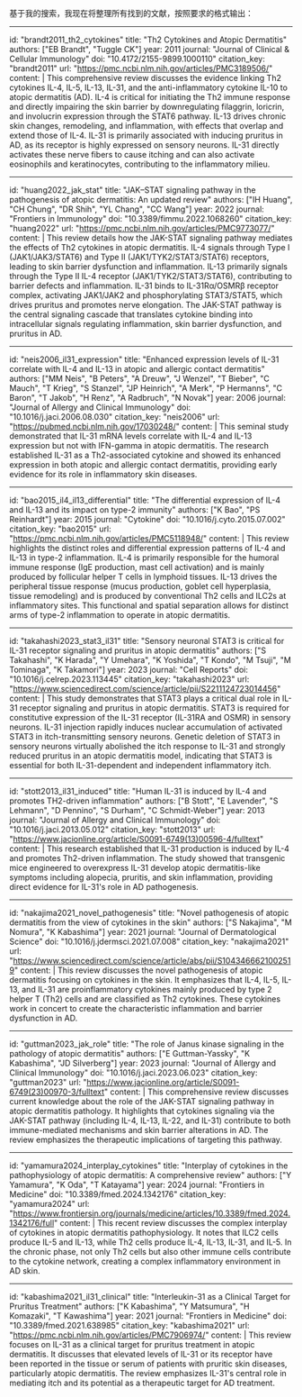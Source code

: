 基于我的搜索，我现在将整理所有找到的文献，按照要求的格式输出：

----
id: "brandt2011_th2_cytokines"
title: "Th2 Cytokines and Atopic Dermatitis"
authors: ["EB Brandt", "Tuggle CK"]
year: 2011
journal: "Journal of Clinical & Cellular Immunology"
doi: "10.4172/2155-9899.1000110"
citation_key: "brandt2011"
url: "https://pmc.ncbi.nlm.nih.gov/articles/PMC3189506/"
content: |
  This comprehensive review discusses the evidence linking Th2 cytokines IL-4, IL-5, IL-13, IL-31, and the anti-inflammatory cytokine IL-10 to atopic dermatitis (AD). IL-4 is critical for initiating the Th2 immune response and directly impairing the skin barrier by downregulating filaggrin, loricrin, and involucrin expression through the STAT6 pathway. IL-13 drives chronic skin changes, remodeling, and inflammation, with effects that overlap and extend those of IL-4. IL-31 is primarily associated with inducing pruritus in AD, as its receptor is highly expressed on sensory neurons. IL-31 directly activates these nerve fibers to cause itching and can also activate eosinophils and keratinocytes, contributing to the inflammatory milieu.

----
id: "huang2022_jak_stat"
title: "JAK–STAT signaling pathway in the pathogenesis of atopic dermatitis: An updated review"
authors: ["IH Huang", "CH Chung", "DR Shih", "YL Chang", "CC Wang"]
year: 2022
journal: "Frontiers in Immunology"
doi: "10.3389/fimmu.2022.1068260"
citation_key: "huang2022"
url: "https://pmc.ncbi.nlm.nih.gov/articles/PMC9773077/"
content: |
  This review details how the JAK-STAT signaling pathway mediates the effects of Th2 cytokines in atopic dermatitis. IL-4 signals through Type I (JAK1/JAK3/STAT6) and Type II (JAK1/TYK2/STAT3/STAT6) receptors, leading to skin barrier dysfunction and inflammation. IL-13 primarily signals through the Type II IL-4 receptor (JAK1/TYK2/STAT3/STAT6), contributing to barrier defects and inflammation. IL-31 binds to IL-31Rα/OSMRβ receptor complex, activating JAK1/JAK2 and phosphorylating STAT3/STAT5, which drives pruritus and promotes nerve elongation. The JAK-STAT pathway is the central signaling cascade that translates cytokine binding into intracellular signals regulating inflammation, skin barrier dysfunction, and pruritus in AD.

----
id: "neis2006_il31_expression"
title: "Enhanced expression levels of IL-31 correlate with IL-4 and IL-13 in atopic and allergic contact dermatitis"
authors: ["MM Neis", "B Peters", "A Dreuw", "J Wenzel", "T Bieber", "C Mauch", "T Krieg", "S Stanzel", "JP Heinrich", "A Merk", "P Hermanns", "C Baron", "T Jakob", "H Renz", "A Radbruch", "N Novak"]
year: 2006
journal: "Journal of Allergy and Clinical Immunology"
doi: "10.1016/j.jaci.2006.08.030"
citation_key: "neis2006"
url: "https://pubmed.ncbi.nlm.nih.gov/17030248/"
content: |
  This seminal study demonstrated that IL-31 mRNA levels correlate with IL-4 and IL-13 expression but not with IFN-gamma in atopic dermatitis. The research established IL-31 as a Th2-associated cytokine and showed its enhanced expression in both atopic and allergic contact dermatitis, providing early evidence for its role in inflammatory skin diseases.

----
id: "bao2015_il4_il13_differential"
title: "The differential expression of IL-4 and IL-13 and its impact on type-2 immunity"
authors: ["K Bao", "PS Reinhardt"]
year: 2015
journal: "Cytokine"
doi: "10.1016/j.cyto.2015.07.002"
citation_key: "bao2015"
url: "https://pmc.ncbi.nlm.nih.gov/articles/PMC5118948/"
content: |
  This review highlights the distinct roles and differential expression patterns of IL-4 and IL-13 in type-2 inflammation. IL-4 is primarily responsible for the humoral immune response (IgE production, mast cell activation) and is mainly produced by follicular helper T cells in lymphoid tissues. IL-13 drives the peripheral tissue response (mucus production, goblet cell hyperplasia, tissue remodeling) and is produced by conventional Th2 cells and ILC2s at inflammatory sites. This functional and spatial separation allows for distinct arms of type-2 inflammation to operate in atopic dermatitis.

----
id: "takahashi2023_stat3_il31"
title: "Sensory neuronal STAT3 is critical for IL-31 receptor signaling and pruritus in atopic dermatitis"
authors: ["S Takahashi", "K Harada", "Y Umehara", "K Yoshida", "T Kondo", "M Tsuji", "M Tominaga", "K Takamori"]
year: 2023
journal: "Cell Reports"
doi: "10.1016/j.celrep.2023.113445"
citation_key: "takahashi2023"
url: "https://www.sciencedirect.com/science/article/pii/S2211124723014456"
content: |
  This study demonstrates that STAT3 plays a critical dual role in IL-31 receptor signaling and pruritus in atopic dermatitis. STAT3 is required for constitutive expression of the IL-31 receptor (IL-31RA and OSMR) in sensory neurons. IL-31 injection rapidly induces nuclear accumulation of activated STAT3 in itch-transmitting sensory neurons. Genetic deletion of STAT3 in sensory neurons virtually abolished the itch response to IL-31 and strongly reduced pruritus in an atopic dermatitis model, indicating that STAT3 is essential for both IL-31-dependent and independent inflammatory itch.

----
id: "stott2013_il31_induced"
title: "Human IL-31 is induced by IL-4 and promotes TH2-driven inflammation"
authors: ["B Stott", "E Lavender", "S Lehmann", "D Pennino", "S Durham", "C Schmidt-Weber"]
year: 2013
journal: "Journal of Allergy and Clinical Immunology"
doi: "10.1016/j.jaci.2013.05.012"
citation_key: "stott2013"
url: "https://www.jacionline.org/article/S0091-6749(13)00596-4/fulltext"
content: |
  This research established that IL-31 production is induced by IL-4 and promotes Th2-driven inflammation. The study showed that transgenic mice engineered to overexpress IL-31 develop atopic dermatitis-like symptoms including alopecia, pruritis, and skin inflammation, providing direct evidence for IL-31's role in AD pathogenesis.

----
id: "nakajima2021_novel_pathogenesis"
title: "Novel pathogenesis of atopic dermatitis from the view of cytokines in the skin"
authors: ["S Nakajima", "M Nomura", "K Kabashima"]
year: 2021
journal: "Journal of Dermatological Science"
doi: "10.1016/j.jdermsci.2021.07.008"
citation_key: "nakajima2021"
url: "https://www.sciencedirect.com/science/article/abs/pii/S1043466621002519"
content: |
  This review discusses the novel pathogenesis of atopic dermatitis focusing on cytokines in the skin. It emphasizes that IL-4, IL-5, IL-13, and IL-31 are proinflammatory cytokines mainly produced by type 2 helper T (Th2) cells and are classified as Th2 cytokines. These cytokines work in concert to create the characteristic inflammation and barrier dysfunction in AD.

----
id: "guttman2023_jak_role"
title: "The role of Janus kinase signaling in the pathology of atopic dermatitis"
authors: ["E Guttman-Yassky", "K Kabashima", "JD Silverberg"]
year: 2023
journal: "Journal of Allergy and Clinical Immunology"
doi: "10.1016/j.jaci.2023.06.023"
citation_key: "guttman2023"
url: "https://www.jacionline.org/article/S0091-6749(23)00970-3/fulltext"
content: |
  This comprehensive review discusses current knowledge about the role of the JAK-STAT signaling pathway in atopic dermatitis pathology. It highlights that cytokines signaling via the JAK-STAT pathway (including IL-4, IL-13, IL-22, and IL-31) contribute to both immune-mediated mechanisms and skin barrier alterations in AD. The review emphasizes the therapeutic implications of targeting this pathway.

----
id: "yamamura2024_interplay_cytokines"
title: "Interplay of cytokines in the pathophysiology of atopic dermatitis: A comprehensive review"
authors: ["Y Yamamura", "K Oda", "T Katayama"]
year: 2024
journal: "Frontiers in Medicine"
doi: "10.3389/fmed.2024.1342176"
citation_key: "yamamura2024"
url: "https://www.frontiersin.org/journals/medicine/articles/10.3389/fmed.2024.1342176/full"
content: |
  This recent review discusses the complex interplay of cytokines in atopic dermatitis pathophysiology. It notes that ILC2 cells produce IL-5 and IL-13, while Th2 cells produce IL-4, IL-13, IL-31, and IL-5. In the chronic phase, not only Th2 cells but also other immune cells contribute to the cytokine network, creating a complex inflammatory environment in AD skin.

----
id: "kabashima2021_il31_clinical"
title: "Interleukin-31 as a Clinical Target for Pruritus Treatment"
authors: ["K Kabashima", "Y Matsumura", "H Komazaki", "T Kawashima"]
year: 2021
journal: "Frontiers in Medicine"
doi: "10.3389/fmed.2021.638985"
citation_key: "kabashima2021"
url: "https://pmc.ncbi.nlm.nih.gov/articles/PMC7906974/"
content: |
  This review focuses on IL-31 as a clinical target for pruritus treatment in atopic dermatitis. It discusses that elevated levels of IL-31 or its receptor have been reported in the tissue or serum of patients with pruritic skin diseases, particularly atopic dermatitis. The review emphasizes IL-31's central role in mediating itch and its potential as a therapeutic target for AD treatment.